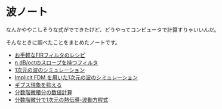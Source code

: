 <style>
body {
  max-width: 704px;
  margin: auto;
  padding: 32px 8px;
}

img {
  width: 50%;
}

code {
  overflow-x: scroll;
  overflow-y: hidden;
  white-space: pre;
}

.katex {
  font-size: 1.3em !important;
}
</style>

# 波ノート
なんかややこしそうな式がでてきたけど、どうやってコンピュータで計算すりゃいいんだ。

そんなときに調べたことをまとめたノートです。

- <a href="basics.html">お手軽なFIRフィルタのレシピ</a>
- <a href="ndboct.html">n dB/octのスロープを持つフィルタ</a>
- <a href="waveequation.html">1次元の波のシミュレーション</a>
- <a href="waveequationimplicit.html">Implicit FDM を用いた1次元の波のシミュレーション</a>
- <a href="gibbs.html">ギブス現象を抑える</a>
- <a href="grunwald_letnikov.html">分数階微積分の数値計算</a>
- <a href="heat_wave_equation.html">分数階微分で1次元の熱伝導-波動方程式</a>
